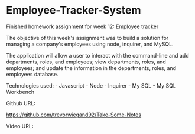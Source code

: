 # Employee-Tracker-System

Finished homework assignment for week 12: Employee tracker

The objective of this week's assignment was to build a solution for managing a company's employees using node, inquirer, and MySQL.

The application will allow a user to interact with the command-line and add departments, roles, and employees; view departments, roles, and employees; and update the information in the departments, roles, and employees database.


Technologies used: 
    - Javascript
    - Node
    - Inquirer
    - My SQL
    - My SQL Workbench



Github URL:

https://github.com/trevorwiegand92/Take-Some-Notes


Video URL:


